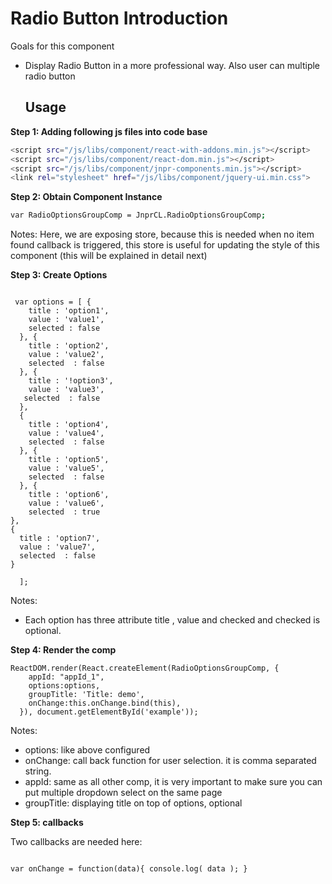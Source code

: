 # Radio Button Introduction

Goals for this component

- Display Radio Button in a more professional way. Also user can multiple radio button

  ## Usage

**Step 1: Adding following js files into code base**

```sh
<script src="/js/libs/component/react-with-addons.min.js"></script>
<script src="/js/libs/component/react-dom.min.js"></script>
<script src="/js/libs/component/jnpr-components.min.js"></script>
<link rel="stylesheet" href="/js/libs/component/jquery-ui.min.css">
```

**Step 2: Obtain Component Instance**

```sh
var RadioOptionsGroupComp = JnprCL.RadioOptionsGroupComp;
```

Notes: Here, we are exposing store, because this is needed when no item found callback is triggered, this store is useful for updating the style of this component (this will be explained in detail next)

**Step 3: Create Options**

```

 var options = [ {
    title : 'option1',
    value : 'value1',
    selected : false
  }, {
    title : 'option2',
    value : 'value2',
    selected  : false
  }, {
    title : '!option3',
    value : 'value3',
   selected  : false
  },
  {
    title : 'option4',
    value : 'value4',
    selected  : false
  }, {
    title : 'option5',
    value : 'value5',
    selected  : false
  }, {
    title : 'option6',
    value : 'value6',
    selected  : true
},
{
  title : 'option7',
  value : 'value7',
  selected  : false
}

  ];
```

Notes:

- Each option has three attribute title , value and checked and checked is optional.

**Step 4: Render the comp**

```
ReactDOM.render(React.createElement(RadioOptionsGroupComp, {
    appId: "appId_1",
    options:options,
    groupTitle: 'Title: demo',
    onChange:this.onChange.bind(this),
  }), document.getElementById('example'));
```

Notes:

- options: like above configured
- onChange: call back function for user selection. it is comma separated string.
- appId: same as all other comp, it is very important to make sure you can put multiple dropdown select on the same page
- groupTitle: displaying title on top of options, optional

**Step 5: callbacks**

Two callbacks are needed here:

```

var onChange = function(data){ console.log( data ); }
